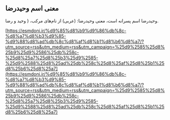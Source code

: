 ## معنی اسم وحیدرضا


وحیدرضا اسم پسرانه است، معنی وحیدرضا: (عربی) از نام‌های مرکب، ( وحید و رضا.

[https://esmdoni.ir/%d9%85%d8%b9%d9%86%db%8c-%d8%a7%d8%b3%d9%85-%d9%88%d8%ad%db%8c%d8%af%d8%b1%d8%b6%d8%a7/?utm_source=rss&utm_medium=rss&utm_campaign=%25d9%2585%25d8%25b9%25d9%2586%25db%258c-%25d8%25a7%25d8%25b3%25d9%2585-%25d9%2588%25d8%25ad%25db%258c%25d8%25af%25d8%25b1%25d8%25b6%25d8%25a7](https://esmdoni.ir/%d9%85%d8%b9%d9%86%db%8c-%d8%a7%d8%b3%d9%85-%d9%88%d8%ad%db%8c%d8%af%d8%b1%d8%b6%d8%a7/?utm_source=rss&utm_medium=rss&utm_campaign=%25d9%2585%25d8%25b9%25d9%2586%25db%258c-%25d8%25a7%25d8%25b3%25d9%2585-%25d9%2588%25d8%25ad%25db%258c%25d8%25af%25d8%25b1%25d8%25b6%25d8%25a7) 